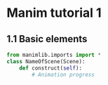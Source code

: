 
# Manim tutorial 1

## 1.1 Basic elements


```python
from manimlib.imports import *
class NameOfScene(Scene):
    def construct(self):
        # Animation progress
```


